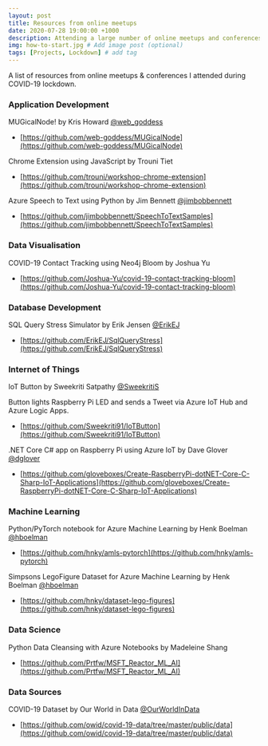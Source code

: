```yaml
---
layout: post
title: Resources from online meetups
date: 2020-07-28 19:00:00 +1000
description: Attending a large number of online meetups and conferences during COVID-19 lockdown, this is a list of the interesting and useful projects and tutorials. # Add post description (optional)
img: how-to-start.jpg # Add image post (optional)
tags: [Projects, Lockdown] # add tag
---
```


A list of resources from online meetups & conferences I attended during COVID-19 lockdown.

### **Application Development**

MUGicalNode! by Kris Howard [@web_goddess](https://twitter.com/web_goddess)

  * [https://github.com/web-goddess/MUGicalNode](https://github.com/web-goddess/MUGicalNode)

Chrome Extension using JavaScript by Trouni Tiet

  * [https://github.com/trouni/workshop-chrome-extension](https://github.com/trouni/workshop-chrome-extension)

Azure Speech to Text using Python by Jim Bennett [@jimbobbennett](https://twitter.com/jimbobbennett)

  * [https://github.com/jimbobbennett/SpeechToTextSamples](https://github.com/jimbobbennett/SpeechToTextSamples)


### **Data Visualisation**

COVID-19 Contact Tracking using Neo4j Bloom by Joshua Yu

  * [https://github.com/Joshua-Yu/covid-19-contact-tracking-bloom](https://github.com/Joshua-Yu/covid-19-contact-tracking-bloom)


### **Database Development**

SQL Query Stress Simulator by Erik Jensen [@ErikEJ](https://twitter.com/ErikEJ)

  * [https://github.com/ErikEJ/SqlQueryStress](https://github.com/ErikEJ/SqlQueryStress)


### **Internet of Things**

IoT Button by Sweekriti Satpathy [@SweekritiS](https://twitter.com/SweekritiS)

Button lights Raspberry Pi LED and sends a Tweet via Azure IoT Hub and Azure Logic Apps.

  * [https://github.com/Sweekriti91/IoTButton](https://github.com/Sweekriti91/IoTButton)


.NET Core C# app on Raspberry Pi using Azure IoT by Dave Glover [@dglover](https://twitter.com/dglover)

  * [https://github.com/gloveboxes/Create-RaspberryPi-dotNET-Core-C-Sharp-IoT-Applications](https://github.com/gloveboxes/Create-RaspberryPi-dotNET-Core-C-Sharp-IoT-Applications)


### **Machine Learning**

Python/PyTorch notebook for Azure Machine Learning by Henk Boelman [@hboelman](https://twitter.com/hboelman)
  * [https://github.com/hnky/amls-pytorch](https://github.com/hnky/amls-pytorch)

Simpsons LegoFigure Dataset for Azure Machine Learning by Henk Boelman [@hboelman](https://twitter.com/hboelman)
  * [https://github.com/hnky/dataset-lego-figures](https://github.com/hnky/dataset-lego-figures)

### **Data Science**

Python Data Cleansing with Azure Notebooks by Madeleine Shang

  * [https://github.com/Prtfw/MSFT_Reactor_ML_AI](https://github.com/Prtfw/MSFT_Reactor_ML_AI)


### **Data Sources**

COVID-19 Dataset by Our World in Data [@OurWorldInData](https://twitter.com/OurWorldInData)

  * [https://github.com/owid/covid-19-data/tree/master/public/data](https://github.com/owid/covid-19-data/tree/master/public/data)
